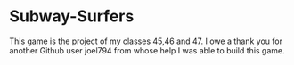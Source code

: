 # Subway-Surfers
This game is the project of my classes 45,46 and 47. I owe a thank you for another Github user joel794 from whose help I was able to build this game.
